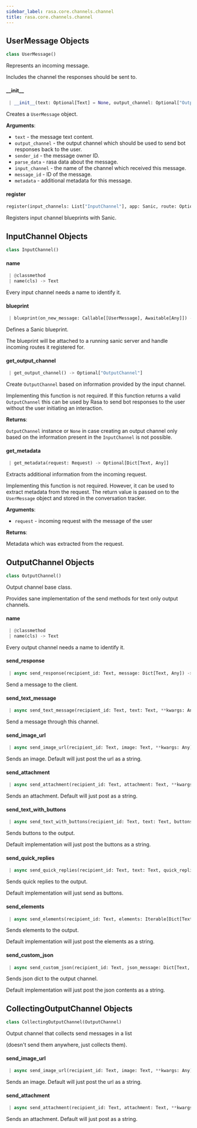 ```yaml
---
sidebar_label: rasa.core.channels.channel
title: rasa.core.channels.channel
---
```

## UserMessage Objects

```python
class UserMessage()
```

Represents an incoming message.

Includes the channel the responses should be sent to.

#### \_\_init\_\_

```python
 | __init__(text: Optional[Text] = None, output_channel: Optional["OutputChannel"] = None, sender_id: Optional[Text] = None, parse_data: Dict[Text, Any] = None, input_channel: Optional[Text] = None, message_id: Optional[Text] = None, metadata: Optional[Dict] = None) -> None
```

Creates a ``UserMessage`` object.

**Arguments**:

- `text` - the message text content.
- `output_channel` - the output channel which should be used to send
  bot responses back to the user.
- `sender_id` - the message owner ID.
- `parse_data` - rasa data about the message.
- `input_channel` - the name of the channel which received this message.
- `message_id` - ID of the message.
- `metadata` - additional metadata for this message.

#### register

```python
register(input_channels: List["InputChannel"], app: Sanic, route: Optional[Text]) -> None
```

Registers input channel blueprints with Sanic.

## InputChannel Objects

```python
class InputChannel()
```

#### name

```python
 | @classmethod
 | name(cls) -> Text
```

Every input channel needs a name to identify it.

#### blueprint

```python
 | blueprint(on_new_message: Callable[[UserMessage], Awaitable[Any]]) -> Blueprint
```

Defines a Sanic blueprint.

The blueprint will be attached to a running sanic server and handle
incoming routes it registered for.

#### get\_output\_channel

```python
 | get_output_channel() -> Optional["OutputChannel"]
```

Create ``OutputChannel`` based on information provided by the input channel.

Implementing this function is not required. If this function returns a valid
``OutputChannel`` this can be used by Rasa to send bot responses to the user
without the user initiating an interaction.

**Returns**:

  ``OutputChannel`` instance or ``None`` in case creating an output channel
  only based on the information present in the ``InputChannel`` is not
  possible.

#### get\_metadata

```python
 | get_metadata(request: Request) -> Optional[Dict[Text, Any]]
```

Extracts additional information from the incoming request.

Implementing this function is not required. However, it can be used to extract
metadata from the request. The return value is passed on to the
``UserMessage`` object and stored in the conversation tracker.

**Arguments**:

- `request` - incoming request with the message of the user
  

**Returns**:

  Metadata which was extracted from the request.

## OutputChannel Objects

```python
class OutputChannel()
```

Output channel base class.

Provides sane implementation of the send methods
for text only output channels.

#### name

```python
 | @classmethod
 | name(cls) -> Text
```

Every output channel needs a name to identify it.

#### send\_response

```python
 | async send_response(recipient_id: Text, message: Dict[Text, Any]) -> None
```

Send a message to the client.

#### send\_text\_message

```python
 | async send_text_message(recipient_id: Text, text: Text, **kwargs: Any) -> None
```

Send a message through this channel.

#### send\_image\_url

```python
 | async send_image_url(recipient_id: Text, image: Text, **kwargs: Any) -> None
```

Sends an image. Default will just post the url as a string.

#### send\_attachment

```python
 | async send_attachment(recipient_id: Text, attachment: Text, **kwargs: Any) -> None
```

Sends an attachment. Default will just post as a string.

#### send\_text\_with\_buttons

```python
 | async send_text_with_buttons(recipient_id: Text, text: Text, buttons: List[Dict[Text, Any]], **kwargs: Any, ,) -> None
```

Sends buttons to the output.

Default implementation will just post the buttons as a string.

#### send\_quick\_replies

```python
 | async send_quick_replies(recipient_id: Text, text: Text, quick_replies: List[Dict[Text, Any]], **kwargs: Any, ,) -> None
```

Sends quick replies to the output.

Default implementation will just send as buttons.

#### send\_elements

```python
 | async send_elements(recipient_id: Text, elements: Iterable[Dict[Text, Any]], **kwargs: Any) -> None
```

Sends elements to the output.

Default implementation will just post the elements as a string.

#### send\_custom\_json

```python
 | async send_custom_json(recipient_id: Text, json_message: Dict[Text, Any], **kwargs: Any) -> None
```

Sends json dict to the output channel.

Default implementation will just post the json contents as a string.

## CollectingOutputChannel Objects

```python
class CollectingOutputChannel(OutputChannel)
```

Output channel that collects send messages in a list

(doesn&#x27;t send them anywhere, just collects them).

#### send\_image\_url

```python
 | async send_image_url(recipient_id: Text, image: Text, **kwargs: Any) -> None
```

Sends an image. Default will just post the url as a string.

#### send\_attachment

```python
 | async send_attachment(recipient_id: Text, attachment: Text, **kwargs: Any) -> None
```

Sends an attachment. Default will just post as a string.

